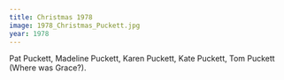 ```yaml
---
title: Christmas 1978
image: 1978_Christmas_Puckett.jpg
year: 1978
---
```


Pat Puckett, Madeline Puckett, Karen Puckett, Kate Puckett, Tom Puckett (Where was Grace?).